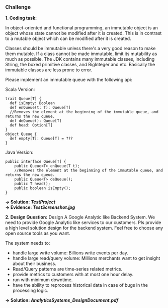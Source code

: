 ### Challenge
**1. Coding task:**

In object-oriented and functional programming, an immutable object is an object whose state cannot be modified after it is created. This is in contrast to a mutable object which can be modified after it is created.

Classes should be immutable unless there's a very good reason to make them mutable. If a class cannot be made immutable, limit its mutability as much as possible. The JDK contains many immutable classes, including String, the boxed primitive classes, and BigInteger and etc. Basically the immutable classes are less prone to error.

Please implement an immutable queue with the following api:

Scala Version:
````
trait Queue[T] {
  def isEmpty: Boolean
  def enQueue(t: T): Queue[T]
  //Removes the element at the beginning of the immutable queue, and returns the new queue.
  def deQueue(): Queue[T]
  def head: Option[T]
}
object Queue {
  def empty[T]: Queue[T] = ???
}
````
Java Version:
````
public interface Queue[T] {
    public Queue<T> enQueue(T t);
    //Removes the element at the beginning of the immutable queue, and returns the new queue.
    public Queue<T> deQueue();
    public T head();
    public boolean isEmpty();
}
````
**-> Solution: _TestProject_**<br>
**-> Evidence: _TestScreenshot.jpg_**

**2. Design Question:** Design A Google Analytic like Backend System. We need to provide Google Analytic like services to our customers. Pls provide a high level solution design for the backend system. Feel free to choose any open source tools as you want.

The system needs to:
* handle large write volume: Billions write events per day.
* handle large read/query volume: Millions merchants want to get insight about their business. 
* Read/Query patterns are time-series related metrics.
* provide metrics to customers with at most one hour delay.
* run with minimum downtime.
* have the ability to reprocess historical data in case of bugs in the processing logic.

**-> Solution: _AnalyticsSystems_DesignDocument.pdf_**

